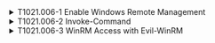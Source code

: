 <details>
<summary>T1021.006-1 Enable Windows Remote Management
</summary>
<pre>$ NA </pre>
</details>
<details>
<summary>T1021.006-2 Invoke-Command
</summary>
<pre>$ NA </pre>
</details>
<details>
<summary>T1021.006-3 WinRM Access with Evil-WinRM
</summary>
<pre>$ NA </pre>
</details>
